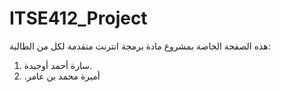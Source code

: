 # ITSE412_Project
هذه الصفحة الخاصة بمشروع مادة برمجة انترنت متقدمة لكل من الطالبة:
1. سارة أحمد أوحيدة.
2. .أميرة محمد بن عامر
